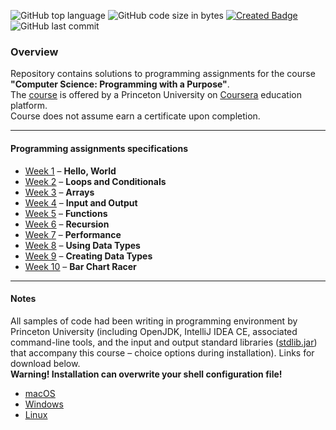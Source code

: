 ![GitHub top language](https://img.shields.io/github/languages/top/stasbutuzov/Computer-Science-Programming-with-a-Purpose?color=blue&label=Java&logo=Java&logoColor=red&style=flat-square)
![GitHub code size in bytes](https://img.shields.io/github/languages/code-size/stasbutuzov/Computer-Science-Programming-with-a-Purpose?color=blue&label=Code%20Size&style=flat-square) 
[![Created Badge](https://badges.pufler.dev/created/stasbutuzov/Computer-Science-Programming-with-a-Purpose?color=blue&label=Created&logoColor=red&style=flat-square)](https://github.com/stasbutuzov/Computer-Science-Programming-with-a-Purpose)
![GitHub last commit](https://img.shields.io/github/last-commit/stasbutuzov/Computer-Science-Programming-with-a-Purpose?color=blue&label=Last%20Commit&style=flat-square)
### Overview
Repository contains solutions to programming assignments for the course **"Computer Science: Programming with a Purpose"**.  
The [<ins>course</ins>](https://www.coursera.org/learn/cs-programming-java) is offered by a Princeton University on [<ins>Coursera</ins>](https://www.coursera.org/) education platform.  
Course does not assume earn a certificate upon completion.

---
#### Programming assignments specifications
- [<ins>Week 1</ins>](https://coursera.cs.princeton.edu/introcs/assignments/hello/specification.php) – **Hello, World**
- [<ins>Week 2</ins>](https://coursera.cs.princeton.edu/introcs/assignments/loops/specification.php) – **Loops and Conditionals**
- [<ins>Week 3</ins>](https://coursera.cs.princeton.edu/introcs/assignments/arrays/specification.php) – **Arrays**
- [<ins>Week 4</ins>](https://coursera.cs.princeton.edu/introcs/assignments/io/specification.php) – **Input and Output**
- [<ins>Week 5</ins>](https://coursera.cs.princeton.edu/introcs/assignments/functions/specification.php) – **Functions**
- [<ins>Week 6</ins>](https://coursera.cs.princeton.edu/introcs/assignments/recursion/specification.php) – **Recursion**
- [<ins>Week 7</ins>](https://coursera.cs.princeton.edu/introcs/assignments/performance/specification.php) – **Performance**
- [<ins>Week 8</ins>](https://coursera.cs.princeton.edu/introcs/assignments/oop1/specification.php) – **Using Data Types**
- [<ins>Week 9</ins>](https://coursera.cs.princeton.edu/introcs/assignments/oop2/specification.php) – **Creating Data Types**
- [<ins>Week 10</ins>](https://coursera.cs.princeton.edu/introcs/assignments/barchart/specification.php) – **Bar Chart Racer**

---
#### Notes
All samples of code had been writing in programming environment by Princeton University (including OpenJDK, IntelliJ IDEA CE, associated command-line tools, and the input and output standard libraries ([<ins>stdlib.jar</ins>](https://introcs.cs.princeton.edu/java/stdlib/)) that accompany this course – choice options during installation). Links for download below.  
**Warning! Installation can overwrite your shell configuration file!**  

- [<ins>macOS</ins>](https://lift.cs.princeton.edu/java/mac/)
- [<ins>Windows</ins>](https://lift.cs.princeton.edu/java/windows/)
- [<ins>Linux</ins>](https://lift.cs.princeton.edu/java/linux/)